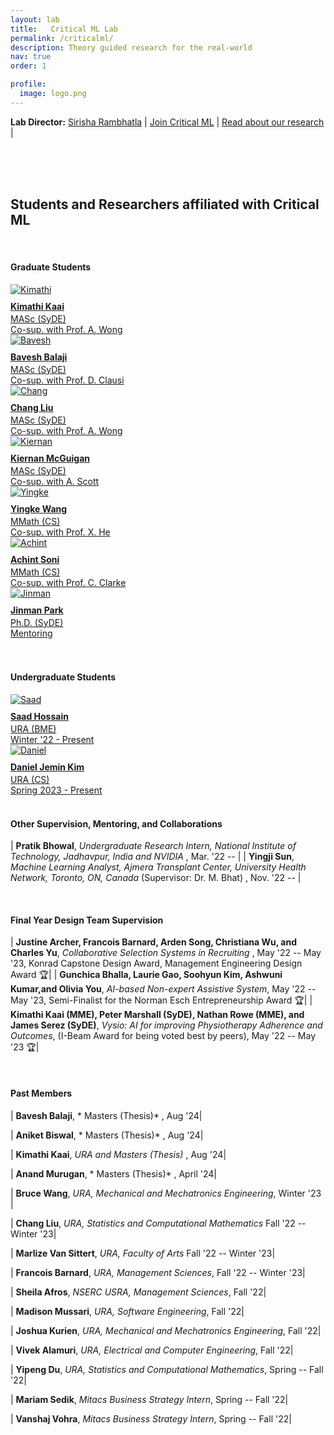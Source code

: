 ```yaml
---
layout: lab
title:   Critical ML Lab
permalink: /criticalml/
description: Theory guided research for the real-world
nav: true
order: 1

profile:
  image: logo.png
---
```

**Lab Director:**  [Sirisha Rambhatla](https://sirisharambhatla.com) 
&#x7c; [Join Critical ML](/criticalml/join/) &#x7c; [Read about our research](/publications/) &#x7c;



<br />
<br />
<br />

## Students and Researchers affiliated with Critical ML


<style>
table {
    border-collapse: collapse;
}
table, th, td {
   border: 1px solid white;
}
blockquote {
    border-left: solid blue;
    padding-left: 10px;
}
</style>

<br>


#### Graduate Students
<div class ="image-gallery">
  <div class="box"><a href="https://kimathikaai.com" title="Kimathi Kaai">
         <img src="/assets/img/grp_mem/Kimathi.jpeg" alt="Kimathi"  class="img-gallery" />
         <div class ="textbox" style="margin-top:10px;"> <b> Kimathi Kaai </b> </div>
         <div class ="textbox" style="margin-top:3px;"> MASc (SyDE) <br> Co-sup. with Prof. A. Wong<br> </div></a>
  </div>

   <div class="box"><a href="https://github.com/Bavesh-B" title="Bavesh Balaji">
         <img src="/assets/img/grp_mem/Bavesh.jpg" alt="Bavesh"  class="img-gallery" />
         <div class ="textbox" style="margin-top:10px;"> <b> Bavesh Balaji </b> </div>
         <div class ="textbox" style="margin-top:3px;"> MASc (SyDE) <br> Co-sup. with Prof. D. Clausi<br> </div></a>
  </div>


  <div class="box"><a href="https://hellochang.github.io/projects/" title="Chang Liu">
         <img src="/assets/img/grp_mem/Chang.jpeg" alt="Chang"  class="img-gallery" />
         <div class ="textbox" style="margin-top:10px;"> <b> Chang Liu </b> </div>
         <div class ="textbox" style="margin-top:3px;"> MASc (SyDE) <br> Co-sup. with Prof. A. Wong <br> </div></a>
  </div>

  <div class="box"><a href="https://www.kiernanmcguigan.com/" title="Kiernan McGuigan">
         <img src="/assets/img/grp_mem/Kiernan.jpeg" alt="Kiernan"  class="img-gallery" />
         <div class ="textbox" style="margin-top:10px;"> <b> Kiernan McGuigan </b> </div>
         <div class ="textbox" style="margin-top:3px;"> MASc (SyDE) <br> Co-sup. with A. Scott <br> </div></a>
  </div>

  <div class="box"><a href="https://github.com/YingkeWang2018" title="Yingke Wang">
         <img src="/assets/img/grp_mem/Yingke.jpeg" alt="Yingke"  class="img-gallery" />
         <div class ="textbox" style="margin-top:10px;"> <b> Yingke Wang </b> </div>
         <div class ="textbox" style="margin-top:3px;"> MMath (CS) <br> Co-sup. with Prof. X. He <br> </div></a>
  </div>
  <div class="box"><a href="https://trickyjustice.github.io" title="Achint Soni">
         <img src="/assets/img/grp_mem/Achint.jpeg" alt="Achint"  class="img-gallery" />
         <div class ="textbox" style="margin-top:10px;"> <b> Achint Soni </b> </div>
         <div class ="textbox" style="margin-top:3px;"> MMath (CS) <br> Co-sup. with Prof. C. Clarke <br> </div></a>
  </div>

  <div class="box"><a href="https://www.linkedin.com/in/jinmanpark/?originalSubdomain=ca" title="Jinman Park">
         <img src="/assets/img/grp_mem/Jinman.jpeg" alt="Jinman"  class="img-gallery" />
         <div class ="textbox" style="margin-top:10px;"> <b> Jinman Park </b> </div>
         <div class ="textbox" style="margin-top:3px;"> Ph.D. (SyDE) <br> Mentoring <br> </div></a>
  </div>
    <br>
 </div>

<br>

#### Undergraduate Students

<div class ="image-gallery">
  <div class="box"><a href="https://github.com/sdhossain" title="Saad Hossain">
         <img src="/assets/img/grp_mem/Saad.jpg" alt="Saad"  class="img-gallery" />
         <div class ="textbox" style="margin-top:10px;"> <b> Saad Hossain </b> </div>
         <div class ="textbox" style="margin-top:3px;"> URA (BME) <br> Winter '22 - Present <br> </div></a>
  </div>

  <div class="box"><a href="" title="Daniel Jemin Kim">
         <img src="/assets/img/grp_mem/DanielK.jpeg" alt="Daniel"  class="img-gallery" />
         <div class ="textbox" style="margin-top:10px;"> <b> Daniel Jemin Kim </b> </div>
         <div class ="textbox" style="margin-top:3px;"> URA (CS) <br> Spring 2023 - Present <br> </div></a>
  </div>


<br>
    
 </div>


<!---
|  **Graduate Supervision and Mentoring**    |                                                                                
| ---           |                                                                                                            
| **Kimathi Kaai**, *MASc Student, Systems Design Engineering* (Co-supervised with Prof. A. Wong), Sept. '22 --|                           
| **Ahmed Shahriar Sakib**, *MASc Student, Management Sciences* (Co-supervised with Prof. F. Gzara), Sept. '22 --| 
| **Aniket Biswal**, *MASc Student, Management Sciences* (Co-supervised with Prof. F. Gzara), Sept. '22 --|   
| **Jinman Park**, *Ph.D. Student, Systems Design Engineering* (Supervisors: Prof. P. Fieguth and Prof. J. Zelek), Nov. '21 --| 
||
|**Undergraduate Supervision and Mentoring** |
| **Sheila Afros**, *NSERC USRA, Management Sciences* , Fall '22|
| **Madison Mussari**, *URA, Software Engineering* , Fall '22|
| **Joshua Kurien**, *URA, Mechanical and Mechatronics Engineering* , Fall '22 --|
| **Francois Barnard**, *URA, Management Sciences* , Fall '22 |
| **Vivek Alamuri**, *URA, Electrical and Computer Engineering* , Fall '22|
| **Yipeng Du**, *URA, Statistics and Computational Mathematics* , Spring '22|
| **Kimathi Kaai**, *URA, Mechanical and Mechatronics Engineering* , Winter '22|
| **Saad Hossain**, *URA, Biomedical Engineering* (Supervisor: Prof. P. Fieguth) , Winter '22 -- |
-->

#### Other Supervision, Mentoring, and Collaborations

| **Pratik Bhowal**, *Undergraduate Research Intern, National Institute of Technology, Jadhavpur, India and NVIDIA* , Mar. '22 -- |
| **Yingji Sun**, *Machine Learning Analyst, Ajmera Transplant Center, University Health Network, Toronto, ON, Canada* (Supervisor: Dr. M. Bhat) , Nov. '22 -- |

<br>

#### Final Year Design Team Supervision

| **Justine Archer, Francois Barnard, Arden Song, Christiana Wu, and Charles Yu**, *Collaborative Selection Systems in Recruiting* , May '22 -- May '23, Konrad Capstone Design Award, Management Engineering Design Award 🏆|
| **Gunchica Bhalla, Laurie Gao, Soohyun Kim, Ashwuni Kumar,and Olivia You**, *AI-based Non-expert Assistive System*, May '22 -- May '23, Semi-Finalist for the Norman Esch Entrepreneurship Award 🏆|
| **Kimathi Kaai (MME), Peter Marshall (SyDE), Nathan Rowe (MME), and James Serez (SyDE)**, *Vysio: AI for improving Physiotherapy Adherence and Outcomes*, (I-Beam Award for being voted best by peers), May '22 -- May '23  🏆|

<br>


#### Past Members

| **Bavesh Balaji**, * Masters (Thesis)* , Aug '24|

| **Aniket Biswal**, * Masters (Thesis)* , Aug '24|

| **Kimathi Kaai**, *URA and Masters (Thesis)* , Aug '24|

| **Anand Murugan**, * Masters (Thesis)* , April '24|

| **Bruce Wang**, *URA, Mechanical and Mechatronics Engineering*, Winter '23 |

| **Chang Liu**, *URA, Statistics and Computational Mathematics* Fall '22 -- Winter '23|

| **Marlize Van Sittert**, *URA, Faculty of Arts* Fall '22 -- Winter '23|

| **Francois Barnard**, *URA, Management Sciences*, Fall '22 -- Winter '23|

| **Sheila Afros**, *NSERC USRA, Management Sciences*, Fall '22|

| **Madison Mussari**, *URA, Software Engineering*, Fall '22|

| **Joshua Kurien**, *URA, Mechanical and Mechatronics Engineering*, Fall '22|

| **Vivek Alamuri**, *URA, Electrical and Computer Engineering*, Fall '22|

| **Yipeng Du**, *URA, Statistics and Computational Mathematics*, Spring -- Fall '22|

| **Mariam Sedik**,  *Mitacs Business Strategy Intern*, Spring -- Fall '22|

| **Vanshaj Vohra**, *Mitacs Business Strategy Intern*, Spring -- Fall '22|

<!---

### Research Projects
<div class="projects grid">

  {% assign sorted_projects = site.projects | sort: "importance" %}
  {% for project in sorted_projects %}
  <div class="grid-item">
    {% if project.redirect %}
    <a href="{{ project.redirect }}" target="_blank">
    {% else %}
    <a href="{{ project.url | relative_url }}">
    {% endif %}
      <div class="card hoverable">
        {% if project.img %}
        <img src="{{ project.img | relative_url }}" alt="project thumbnail">
        {% endif %}
        <div class="card-body">
          <h2 class="card-title text-lowercase">{{ project.title }}</h2>
          <p class="card-text">{{ project.description }}</p>
          <div class="row ml-1 mr-1 p-0">
            {% if project.github %}
            <div class="github-icon">
              <div class="icon" data-toggle="tooltip" title="Code Repository">
                <a href="{{ project.github }}" target="_blank"><i class="fab fa-github gh-icon"></i></a>
              </div>
              {% if project.github_stars %}
              <span class="stars" data-toggle="tooltip" title="GitHub Stars">
                <i class="fas fa-star"></i>
                <span id="{{ project.github_stars }}-stars"></span>
              </span>
              {% endif %}
            </div>
            {% endif %}
          </div>
        </div>
      </div>
    </a>
  </div>
{% endfor %}

</div>
-->

